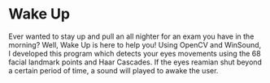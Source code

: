 # Wake Up

Ever wanted to stay up and pull an all nighter for an exam you have in the morning?
Well, Wake Up is here to help you! Using OpenCV and WinSound, I developed this program
which detects your eyes movements using the 68 facial landmark points and Haar Cascades.
If the eyes reamian shut beyond a certain period of time, a sound will played to awake the user.
